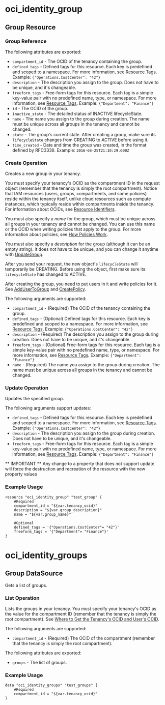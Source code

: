 # oci_identity_group

## Group Resource

### Group Reference

The following attributes are exported:

* `compartment_id` - The OCID of the tenancy containing the group.
* `defined_tags` - Defined tags for this resource. Each key is predefined and scoped to a namespace. For more information, see [Resource Tags](https://docs.us-phoenix-1.oraclecloud.com/Content/General/Concepts/resourcetags.htm). Example: `{"Operations.CostCenter": "42"}` 
* `description` - The description you assign to the group. Does not have to be unique, and it's changeable.
* `freeform_tags` - Free-form tags for this resource. Each tag is a simple key-value pair with no predefined name, type, or namespace. For more information, see [Resource Tags](https://docs.us-phoenix-1.oraclecloud.com/Content/General/Concepts/resourcetags.htm). Example: `{"Department": "Finance"}` 
* `id` - The OCID of the group.
* `inactive_state` - The detailed status of INACTIVE lifecycleState.
* `name` - The name you assign to the group during creation. The name must be unique across all groups in the tenancy and cannot be changed. 
* `state` - The group's current state. After creating a group, make sure its `lifecycleState` changes from CREATING to ACTIVE before using it. 
* `time_created` - Date and time the group was created, in the format defined by RFC3339.  Example: `2016-08-25T21:10:29.600Z` 



### Create Operation
Creates a new group in your tenancy.

You must specify your tenancy's OCID as the compartment ID in the request object (remember that the tenancy
is simply the root compartment). Notice that IAM resources (users, groups, compartments, and some policies)
reside within the tenancy itself, unlike cloud resources such as compute instances, which typically
reside within compartments inside the tenancy. For information about OCIDs, see
[Resource Identifiers](https://docs.us-phoenix-1.oraclecloud.com/Content/General/Concepts/identifiers.htm).

You must also specify a *name* for the group, which must be unique across all groups in your tenancy and
cannot be changed. You can use this name or the OCID when writing policies that apply to the group. For more
information about policies, see [How Policies Work](https://docs.us-phoenix-1.oraclecloud.com/Content/Identity/Concepts/policies.htm).

You must also specify a *description* for the group (although it can be an empty string). It does not
have to be unique, and you can change it anytime with [UpdateGroup](https://docs.us-phoenix-1.oraclecloud.com/api/#/en/identity/20160918/Group/UpdateGroup).

After you send your request, the new object's `lifecycleState` will temporarily be CREATING. Before using the
object, first make sure its `lifecycleState` has changed to ACTIVE.

After creating the group, you need to put users in it and write policies for it.
See [AddUserToGroup](https://docs.us-phoenix-1.oraclecloud.com/api/#/en/identity/20160918/UserGroupMembership/AddUserToGroup) and
[CreatePolicy](https://docs.us-phoenix-1.oraclecloud.com/api/#/en/identity/20160918/Policy/CreatePolicy).


The following arguments are supported:

* `compartment_id` - (Required) The OCID of the tenancy containing the group.
* `defined_tags` - (Optional) Defined tags for this resource. Each key is predefined and scoped to a namespace. For more information, see [Resource Tags](https://docs.us-phoenix-1.oraclecloud.com/Content/General/Concepts/resourcetags.htm). Example: `{"Operations.CostCenter": "42"}` 
* `description` - (Required) The description you assign to the group during creation. Does not have to be unique, and it's changeable.
* `freeform_tags` - (Optional) Free-form tags for this resource. Each tag is a simple key-value pair with no predefined name, type, or namespace. For more information, see [Resource Tags](https://docs.us-phoenix-1.oraclecloud.com/Content/General/Concepts/resourcetags.htm). Example: `{"Department": "Finance"}` 
* `name` - (Required) The name you assign to the group during creation. The name must be unique across all groups in the tenancy and cannot be changed. 


### Update Operation
Updates the specified group.

The following arguments support updates:
* `defined_tags` - Defined tags for this resource. Each key is predefined and scoped to a namespace. For more information, see [Resource Tags](https://docs.us-phoenix-1.oraclecloud.com/Content/General/Concepts/resourcetags.htm). Example: `{"Operations.CostCenter": "42"}` 
* `description` - The description you assign to the group during creation. Does not have to be unique, and it's changeable.
* `freeform_tags` - Free-form tags for this resource. Each tag is a simple key-value pair with no predefined name, type, or namespace. For more information, see [Resource Tags](https://docs.us-phoenix-1.oraclecloud.com/Content/General/Concepts/resourcetags.htm). Example: `{"Department": "Finance"}` 


** IMPORTANT **
Any change to a property that does not support update will force the destruction and recreation of the resource with the new property values

### Example Usage

```hcl
resource "oci_identity_group" "test_group" {
	#Required
	compartment_id = "${var.tenancy_ocid}"
	description = "${var.group_description}"
	name = "${var.group_name}"

	#Optional
	defined_tags = '{"Operations.CostCenter"= "42"}'
	freeform_tags = '{"Department"= "Finance"}'
}
```

# oci_identity_groups

## Group DataSource

Gets a list of groups.

### List Operation
Lists the groups in your tenancy. You must specify your tenancy's OCID as the value for
the compartment ID (remember that the tenancy is simply the root compartment).
See [Where to Get the Tenancy's OCID and User's OCID](https://docs.us-phoenix-1.oraclecloud.com/Content/API/Concepts/apisigningkey.htm#five).

The following arguments are supported:

* `compartment_id` - (Required) The OCID of the compartment (remember that the tenancy is simply the root compartment). 


The following attributes are exported:

* `groups` - The list of groups.

### Example Usage

```hcl
data "oci_identity_groups" "test_groups" {
	#Required
	compartment_id = "${var.tenancy_ocid}"
}
```